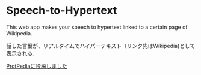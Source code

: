 # Speech-to-Hypertext
This web app makes your speech to hypertext linked to a certain page of Wikipedia.

話した言葉が、リアルタイムでハイパーテキスト（リンク先はWikipedia)として表示される.

[ProtPediaに投稿しました](https://protopedia.net/prototype/3104)
